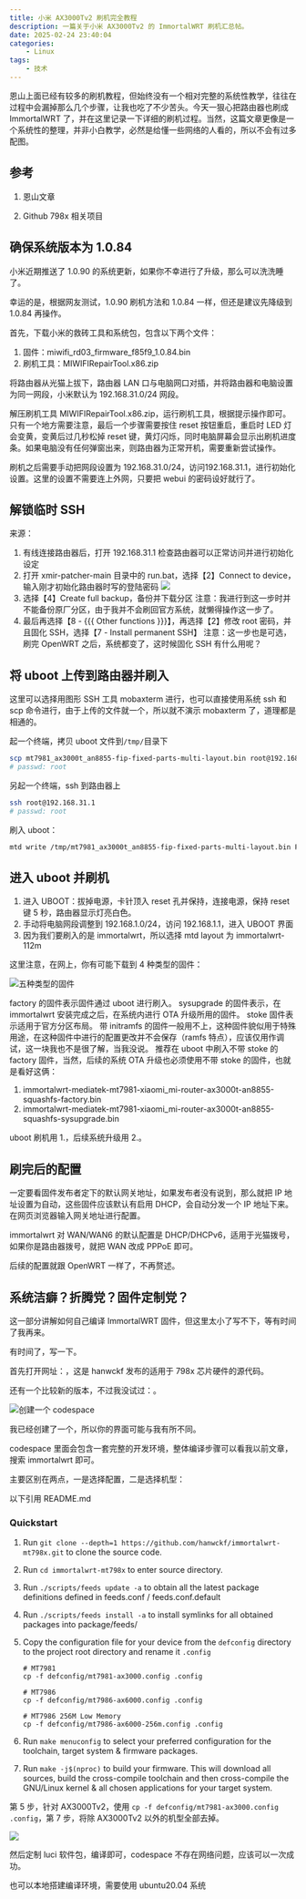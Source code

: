 ```yaml
---
title: 小米 AX3000Tv2 刷机完全教程
description: 一篇关于小米 AX3000Tv2 的 ImmortalWRT 刷机汇总帖。
date: 2025-02-24 23:40:04
categories:
    - Linux
tags:
    - 技术
---
```


恩山上面已经有较多的刷机教程，但始终没有一个相对完整的系统性教学，往往在过程中会漏掉那么几个步骤，让我也吃了不少苦头。今天一狠心把路由器也刷成 ImmortalWRT 了，并在这里记录一下详细的刷机过程。当然，这篇文章更像是一个系统性的整理，并非小白教学，必然是给懂一些网络的人看的，所以不会有过多配图。

## 参考

1. 恩山文章

[](https://www.right.com.cn/forum/forum.php?mod=viewthread&tid=8416935&highlight=ax3000t)

[](https://www.right.com.cn/forum/forum.php?mod=viewthread&tid=8395187&highlight=ax3000t)

[](https://www.right.com.cn/forum/forum.php?mod=viewthread&tid=8405671&highlight=ax3000t)

[](https://www.right.com.cn/forum/forum.php?mod=viewthread&tid=8404780&highlight=ax3000t)

[](https://www.right.com.cn/forum/forum.php?mod=viewthread&tid=8409864&highlight=ax3000t)

[](https://www.right.com.cn/forum/forum.php?mod=viewthread&tid=8404955&highlight=ax3000t)

2. Github 798x 相关项目

[](https://github.com/hanwckf/immortalwrt-mt798x)

[](https://github.com/hanwckf/bl-mt798x)

## 确保系统版本为 1.0.84

小米近期推送了 1.0.90 的系统更新，如果你不幸进行了升级，那么可以洗洗睡了。

幸运的是，根据网友测试，1.0.90 刷机方法和 1.0.84 一样，但还是建议先降级到 1.0.84 再操作。

首先，下载小米的救砖工具和系统包，包含以下两个文件：

1. 固件：miwifi_rd03_firmware_f85f9_1.0.84.bin
2. 刷机工具：MIWIFIRepairTool.x86.zip

将路由器从光猫上拔下，路由器 LAN 口与电脑网口对插，并将路由器和电脑设置为同一网段，小米默认为 192.168.31.0/24 网段。

解压刷机工具 MIWIFIRepairTool.x86.zip，运行刷机工具，根据提示操作即可。只有一个地方需要注意，最后一个步骤需要按住 reset 按钮重启，重启时 LED 灯会变黄，变黄后过几秒松掉 reset 键，黄灯闪烁，同时电脑屏幕会显示出刷机进度条。如果电脑没有任何弹窗出来，则路由器为正常开机，需要重新尝试操作。

刷机之后需要手动把网段设置为 192.168.31.0/24，访问192.168.31.1，进行初始化设置。这里的设置不需要连上外网，只要把 webui 的密码设好就行了。

## 解锁临时 SSH

来源：[](https://www.right.com.cn/forum/forum.php?mod=viewthread&tid=8417892&highlight=ax3000t%2B1.0.90)

1. 有线连接路由器后，打开 192.168.31.1 检查路由器可以正常访问并进行初始化设定
2. 打开 xmir-patcher-main 目录中的 run.bat，选择【2】Connect to device，输入刚才初始化路由器时写的登陆密码
![](mirpatcher1.png)
3. 选择【4】Create full backup，备份并下载分区
注意：我进行到这一步时并不能备份原厂分区，由于我并不会刷回官方系统，就懒得操作这一步了。
4. 最后再选择【8 - {{{ Other functions }}}】，再选择【2】修改 root 密码，并且固化 SSH，选择【7 - Install permanent SSH】
注意：这一步也是可选，刷完 OpenWRT 之后，系统都变了，这时候固化 SSH 有什么用呢？

## 将 uboot 上传到路由器并刷入

这里可以选择用图形 SSH 工具 mobaxterm 进行，也可以直接使用系统 ssh 和 scp 命令进行，由于上传的文件就一个，所以就不演示 mobaxterm 了，道理都是相通的。

起一个终端，拷贝 uboot 文件到`/tmp/`目录下

```bash
scp mt7981_ax3000t_an8855-fip-fixed-parts-multi-layout.bin root@192.168.31.1:/tmp/
# passwd: root
```

另起一个终端，ssh 到路由器上

```bash
ssh root@192.168.31.1
# passwd: root
```

刷入 uboot：

```bash
mtd write /tmp/mt7981_ax3000t_an8855-fip-fixed-parts-multi-layout.bin FIP
```

## 进入 uboot 并刷机

1. 进入 UBOOT：拔掉电源，卡针顶入 reset 孔并保持，连接电源，保持 reset 键 5 秒，路由器显示灯亮白色。
2. 手动将电脑网段调整到 192.168.1.0/24，访问 192.168.1.1，进入 UBOOT 界面
3. 因为我们要刷入的是 immortalwrt，所以选择 mtd layout 为 immortalwrt-112m

这里注意，在网上，你有可能下载到 4 种类型的固件：

![五种类型的固件](五种固件.png)

factory 的固件表示固件通过 uboot 进行刷入。
sysupgrade 的固件表示，在 immortalwrt 安装完成之后，在系统内进行 OTA 升级所用的固件。
stoke 固件表示适用于官方分区布局。
带 initramfs 的固件一般用不上，这种固件貌似用于特殊用途，在这种固件中进行的配置更改并不会保存（ramfs 特点），应该仅用作调试，这一块我也不是很了解，当我没说。
推荐在 uboot 中刷入不带 stoke 的 factory 固件，当然，后续的系统 OTA 升级也必须使用不带 stoke 的固件，也就是看好这俩：

1. immortalwrt-mediatek-mt7981-xiaomi_mi-router-ax3000t-an8855-squashfs-factory.bin
2. immortalwrt-mediatek-mt7981-xiaomi_mi-router-ax3000t-an8855-squashfs-sysupgrade.bin

uboot 刷机用 1.，后续系统升级用 2.。

## 刷完后的配置

一定要看固件发布者定下的默认网关地址，如果发布者没有说到，那么就把 IP 地址设置为自动，这些固件应该默认有启用 DHCP，会自动分发一个 IP 地址下来。在网页浏览器输入网关地址进行配置。

immortalwrt 对 WAN/WAN6 的默认配置是 DHCP/DHCPv6，适用于光猫拨号，如果你是路由器拨号，就把 WAN 改成 PPPoE 即可。

后续的配置就跟 OpenWRT 一样了，不再赘述。

## 系统洁癖？折腾党？固件定制党？

这一部分讲解如何自己编译 ImmortalWRT 固件，但这里太小了写不下，等有时间了我再来。

有时间了，写一下。

首先打开网址：[](https://github.com/hanwckf/immortalwrt-mt798x)，这是 hanwckf 发布的适用于 798x 芯片硬件的源代码。

还有一个比较新的版本，不过我没试过：[](https://github.com/NekokeCore/immortalwrt-mt798x-24.10)。

![创建一个 codespace](图片.png)

我已经创建了一个，所以你的界面可能与我有所不同。

codespace 里面会包含一套完整的开发环境，整体编译步骤可以看我以前文章，搜索 immortalwrt 即可。

主要区别在两点，一是选择配置，二是选择机型：

以下引用 README.md

### Quickstart

  1. Run `git clone --depth=1 https://github.com/hanwckf/immortalwrt-mt798x.git` to clone the source code.
  2. Run `cd immortalwrt-mt798x` to enter source directory.
  3. Run `./scripts/feeds update -a` to obtain all the latest package definitions defined in feeds.conf / feeds.conf.default
  4. Run `./scripts/feeds install -a` to install symlinks for all obtained packages into package/feeds/
  5. Copy the configuration file for your device from the `defconfig` directory to the project root directory and rename it `.config`
     
     ```
     # MT7981
     cp -f defconfig/mt7981-ax3000.config .config

     # MT7986
     cp -f defconfig/mt7986-ax6000.config .config
     
     # MT7986 256M Low Memory
     cp -f defconfig/mt7986-ax6000-256m.config .config
     ```
     
  7. Run `make menuconfig` to select your preferred configuration for the toolchain, target system & firmware packages.
  8. Run `make -j$(nproc)` to build your firmware. This will download all sources, build the cross-compile toolchain and then cross-compile the GNU/Linux kernel & all chosen applications for your target system.

第 5 步，针对 AX3000Tv2，使用 `cp -f defconfig/mt7981-ax3000.config .config`，第 7 步，将除 AX3000Tv2 以外的机型全部去掉。

![](<图片 copy.png>)

然后定制 luci 软件包，编译即可，codespace 不存在网络问题，应该可以一次成功。

也可以本地搭建编译环境，需要使用 ubuntu20.04 系统